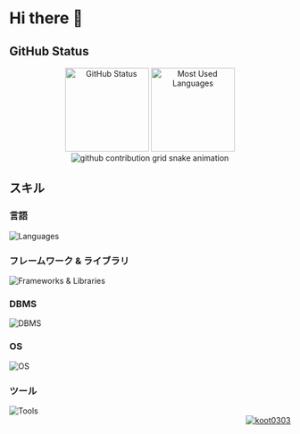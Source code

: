 <h1>Hi there 👋</h1>

<div>
    <h2>GitHub Status</h2>
        <p align="center">
            <img height="150px" src="https://github-profile-summary-cards.vercel.app/api/cards/profile-details?username=koot0303&theme=dark" alt="GitHub Status">
            <img height="150px" src="https://github-readme-stats.vercel.app/api/top-langs/?username=koot0303&layout=compact&theme=dark" alt="Most Used Languages">
            <img src="https://raw.githubusercontent.com/koot0303/koot0303/output/github-contribution-grid-snake.svg" alt="github contribution grid snake animation">
        </p>
</div>

<div>
    <h2>スキル</h2>
        <h3>言語</h3>
            <img align="top"src="https://skillicons.dev/icons?i=python,javascript,html,css" alt="Languages">
        <h3>フレームワーク & ライブラリ</h3>
            <img src="https://skillicons.dev/icons?i=django,flask,vuejs,nodejs" alt="Frameworks & Libraries">
        <h3>DBMS</h3>
            <img src="https://skillicons.dev/icons?i=mysql,sqlite" alt="DBMS">
        <h3>OS</h3>
            <img src="https://skillicons.dev/icons?i=windows,linux,raspberrypi" alt="OS">
        <h3>ツール</h3>
            <img src="https://skillicons.dev/icons?i=git,github,vscode" alt="Tools">
</div>

<div align="right">
    <a href="https://github.com/koot0303/">
        <img src="https://komarev.com/ghpvc/?username=koot0303" alt="koot0303">
    </a>
</div>
